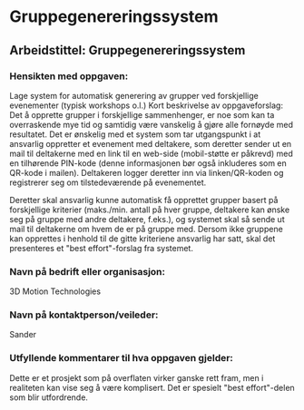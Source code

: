 # Gruppegenereringssystem

## Arbeidstittel: Gruppegenereringssystem
### Hensikten med oppgaven:
Lage system for automatisk generering av grupper ved forskjellige evenementer (typisk workshops o.l.)
Kort beskrivelse av oppgaveforslag:
Det å opprette grupper i forskjellige sammenhenger, er noe som kan ta overraskende mye tid og samtidig være vanskelig å gjøre alle fornøyde med resultatet. Det er ønskelig med et system som tar utgangspunkt i at ansvarlig oppretter et evenement med deltakere, som deretter sender ut en mail til deltakerne med en link til en web-side (mobil-støtte er påkrevd) med en tilhørende PIN-kode (denne informasjonen bør også inkluderes som en QR-kode i mailen). Deltakeren logger deretter inn via linken/QR-koden og registrerer seg om tilstedeværende på evenementet.

Deretter skal ansvarlig kunne automatisk få opprettet grupper basert på forskjellige kriterier (maks./min. antall på hver gruppe, deltakere kan ønske seg på gruppe med andre deltakere, f.eks.), og systemet skal så sende ut mail til deltakerne om hvem de er på gruppe med. Dersom ikke gruppene kan opprettes i henhold til de gitte kriteriene ansvarlig har satt, skal det presenteres et "best effort"-forslag fra systemet.

### Navn på bedrift eller organisasjon:
3D Motion Technologies
### Navn på kontaktperson/veileder:
Sander
### Utfyllende kommentarer til hva oppgaven gjelder:
Dette er et prosjekt som på overflaten virker ganske rett fram, men i realiteten kan vise seg å være komplisert. Det er spesielt "best effort"-delen som blir utfordrende.
